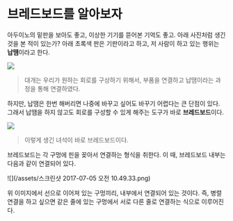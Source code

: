 # 브레드보드를 알아보자

아두이노의 밑판을 보아도 좋고, 이상한 기기를 뜯어본 기억도 좋고. 아래 사진처럼 생긴 것을 본 적이 있는가? 아래 초록색 판은 기판이라고 하고, 저 사람이 하고 있는 행위는 **납땜**이라고 한다. 

![](/assets/rkit_04.jpg)
> 대개는 우리가 원하는 회로를 구상하기 위해서, 부품을 연결하고 납땜이라는 과정을 통해 연결하였다. 

하지만, 납땜은 한번 해버리면 나중에 바꾸고 싶어도 바꾸기 어렵다는 큰 단점이 있다. 그래서 납땜을 하지 않고도 회로를 구성할 수 있게 해주는 도구가 바로 **브레드보드**이다. 

![](/assets/halfbb_640px.jpg)
> 이렇게 생긴 녀석이 바로 브레드보드이다.

브레드보드는 각 구멍에 핀을 꽂아서 연결하는 형식을 취한다. 이 때, 브레드보드 내부는 다음과 같이 연결되어 있다.

![](/assets/스크린샷 2017-07-05 오전 10.49.33.png)

위 이미지에서 선으로 이어져 있는 구멍끼리, 내부에서 연결되어 있는 것이다. 즉, 병렬 연결을 하고 싶으면 같은 줄에 있는 구멍에서 서로 다른 줄로 연결하는 식으로 이루어진다.
